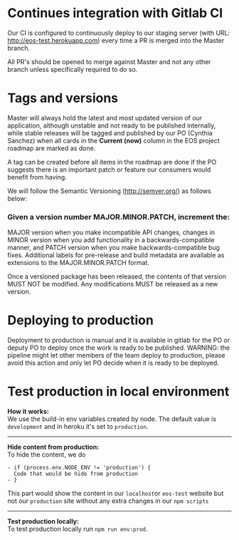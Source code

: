 # Continues integration with Gitlab CI

Our CI is configured to continuously deploy to our staging server (with URL: http://eos-test.herokuapp.com) every time a PR is merged into the Master branch.

All PR's should be opened to merge against Master and not any other branch unless specifically required to do so.

# Tags and versions

Master will always hold the latest and most updated version of our application, although unstable and not ready to be published internally, while stable releases will be tagged and published by our PO (Cynthia Sanchez) when all cards in the **Current (now)** column in the EOS project roadmap are marked as done.

A tag can be created before all items in the roadmap are done if the PO suggests there is an important patch or feature our consumers would benefit from having.

We will follow the Semantic Versioning (http://semver.org/) as follows below:

### Given a version number MAJOR.MINOR.PATCH, increment the:

MAJOR version when you make incompatible API changes, changes in 
MINOR version when you add functionality in a backwards-compatible manner, and
PATCH version when you make backwards-compatible bug fixes.
Additional labels for pre-release and build metadata are available as extensions to the MAJOR.MINOR.PATCH format.

Once a versioned package has been released, the contents of that version MUST NOT be modified. Any modifications MUST be released as a new version.

# Deploying to production

Deployment to production is manual and it is available in gitlab for the PO or deputy PO to deploy once the work is ready to be published.
WARNING: the pipeline might let other members of the team deploy to production, please avoid this action and only let PO decide when it is ready to be deployed.

# Test production in local environment

**How it works:**  
We use the build-in env variables created by node. The default value is `development` and in heroku it's set to `production`.

----
**Hide content from production:**  
To hide the content, we do  
```
- if (process.env.NODE_ENV != 'production') { 
  Code that would be hide from production
- }
```

This part would show the content in our `localhost`or `eos-test` website but not our `production` site without any extra changes in our  `npm scripts` 

----
**Test production locally:**  
To test production locally run `npm run env:prod`.